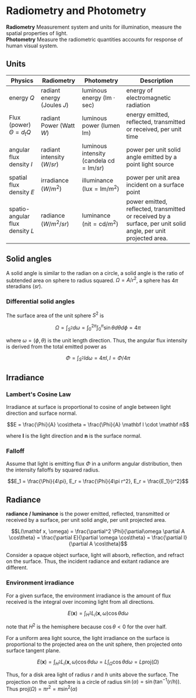 # Radiometry and Photometry

__Radiometry__ Measurement system and units for illumination, measure the spatial properties of light.   
__Photometry__ Measure the radiometric quantities accounts for response of human visual system. 

## Units

| Physics | Radiometry | Photometry | Description |
| --- | --- | --- | --- |
| energy $Q$ | radiant energy (Joules $J$) | luminous energy ($\text{lm}\cdot\text{sec}$) |  energy of electromagnetic radiation |
| Flux (power) $\Theta = d_tQ$ | radiant Power (Watt $W$) | luminous power (lumen $\text{lm}$) | energy emitted, reflected, transmitted or received, per unit time |
| angular flux density $I$ | radiant intensity ($W/sr$) | luminous intensity (candela $\text{cd} = \text{lm}/sr$) |   power per unit solid angle emitted by a point light source |
| spatial flux density $E$ | irradiance ($W/m^2$) | illuminance ($\text{lux} = \text{lm}/m^2$) | power per unit area incident on a surface point |
| spatio-angular flux density $L$ | radiance ($W/m^2/sr$) | luminance ($\text{nit} = \text{cd}/m^2$) | power emitted, reflected, transmitted or received by a surface, per unit solid angle, per unit projected area. |


## Solid angles

A solid angle is similar to the radian on a circle, a solid angle is the ratio of subtended area on sphere to radius squared. $\Omega = A / r^2$, a sphere has $4\pi$ steradians ($sr$). 

### Differential solid angles

The surface area of the unit sphere $S^2$ is

$$\Omega = \int_{S^2} d\omega = \int_0^{2\pi}\int_0^\pi \sin\theta d\theta d\phi = 4\pi$$

where $\omega = (\phi, \theta)$ is the unit length direction. Thus, the angular flux intensity is derived from the total emitted power as 

$$\Phi = \int_{S^2} Id\omega = 4\pi I, I = \Phi / 4\pi$$

## Irradiance

### Lambert's Cosine Law
Irradiance at surface is proportional to cosine of angle between light direction and surface normal. 

$$E = \frac{\Phi}{A} \cos\theta = \frac{\Phi}{A} \mathbf l \cdot \mathbf n$$

where $\mathbf l$ is the light direction and $\mathbf n$ is the surface normal. 

### Falloff

Assume that light is emitting flux $\Phi$ in a uniform angular distribution, then the intensity falloffs by squared radius. 

$$E_1 = \frac{\Phi}{4\pi}, E_r = \frac{\Phi}{4\pi r^2}, E_r = \frac{E_1}{r^2}$$

## Radiance

__radiance / luminance__ is the power emitted, reflected, transmitted or received by a surface, per unit solid angle, per unit projected area. 

$$L(\mathbf x, \omega) = \frac{\partial^2 \Phi}{\partial\omega \partial A \cos\theta} = \frac{\partial E}{\partial \omega \cos\theta} = \frac{\partial I}{\partial A \cos\theta}$$

Consider a opaque object surface, light will absorb, reflection, and refract on the surface. Thus, the incident radiance and exitant radiance are different. 

### Environment irradiance

For a given surface, the environment irradiance is the amount of flux received is the integral over incoming light from all directions.

$$E(\mathbf x) = \int_{H^2} L_i(\mathbf x, \omega) \cos\theta d\omega$$

note that $H^2$ is the hemisphere because $\cos\theta < 0$ for the over half. 

For a uniform area light source, the light irradiance on the surface is proportional to the projected area on the unit sphere, then projected onto surface tangent plane.

$$E(\mathbf x) = \int_{H^2} L_i(\mathbf x, \omega)\cos\theta d\omega = L\int_{\Omega}\cos\theta d\omega = L\text{proj}(\Omega)$$

Thus, for a disk area light of radius $r$ and $h$ units above the surface. The projection on the unit sphere is a circle of radius $\sin(\alpha) = \sin(\tan^{-1}(r/h))$. Thus $\text{proj}(\Omega) = \pi r^2 = \pi\sin^2(\alpha)$